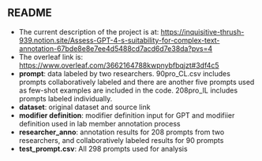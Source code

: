 ## README

- The current description of the project is at: https://inquisitive-thrush-939.notion.site/Assess-GPT-4-s-suitability-for-complex-text-annotation-67bde8e8e7ee4d5488cd7acd6d7e38da?pvs=4
- The overleaf link is: https://www.overleaf.com/3662164788kwpnybfbqjzt#3df4c5
- **prompt**: data labeled by two researchers. 90pro_CL.csv includes prompts collaboratively labeled and there are another five prompts used as few-shot examples are included in the code. 208pro_IL includes prompts labeled individually.
- **dataset**: original dataset and source link
- **modifier definition**: modifier definition input for GPT and modifiier definition used in lab member annotation process
- **researcher_anno**: annotation results for 208 prompts from two researchers, and collaboratively labeled results for 90 prompts
- **test_prompt.csv**: All 298 prompts used for analysis
  



